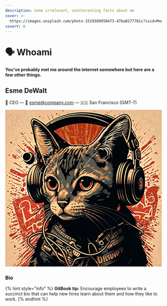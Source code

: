```yaml
---
description: Some irrelevant, uninteresting facts about me
cover: >-
  https://images.unsplash.com/photo-1519389950473-47ba0277781c?ixid=MnwxMjA3fDB8MHxwaG90by1wYWdlfHx8fGVufDB8fHx8&ixlib=rb-1.2.1&auto=format&fit=crop&w=2970&q=80
coverY: 0
---
```


# 🗣 Whoami

**You've probably met me around the internet somewhere but here are a few other things.**

## Esme DeWalt

👋 CEO — 💌 esme@company.com — 🇺🇸 San Francisco (GMT-7)

![Me, as I see it](../.gitbook/assets/11DE5F10-90E9-449C-83DB-E4AFF23CA3B1.JPG)

### Bio

{% hint style="info" %}
**GitBook tip:** Encourage employees to write a succinct bio that can help new hires learn about them and how they like to work.
{% endhint %}




